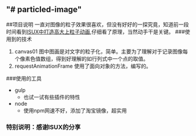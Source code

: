 ##              "# particled-image"

##项目说明
一直对图像的粒子效果很喜欢，但没有好好的一探究竟，知道前一段时间看到[ISUX中打造高大上粒子动画](https://isux.tencent.com/canvas-particle-animation.html),仔细看了原理，当然动手干是关键。
###使用到的技术
1. canvas01
	图中图画是对文字的粒子化，简单。主要为了理解对于记录图像每个像素色值数组，得到好理解的如行列式中一个点的取值。
2. requestAnimationFrame
	使用了面向对象的方法，编写的。

###使用的工具
+ gulp
	- 也试一试有些插件的特性
+ node
	- 使用npm网速不好，添加了淘宝镜像，超实用


### 特别说明：感谢ISUX的分享
